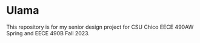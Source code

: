 # Ulama
This repository is for my senior design project for CSU Chico EECE 490AW Spring and EECE 490B Fall 2023.

